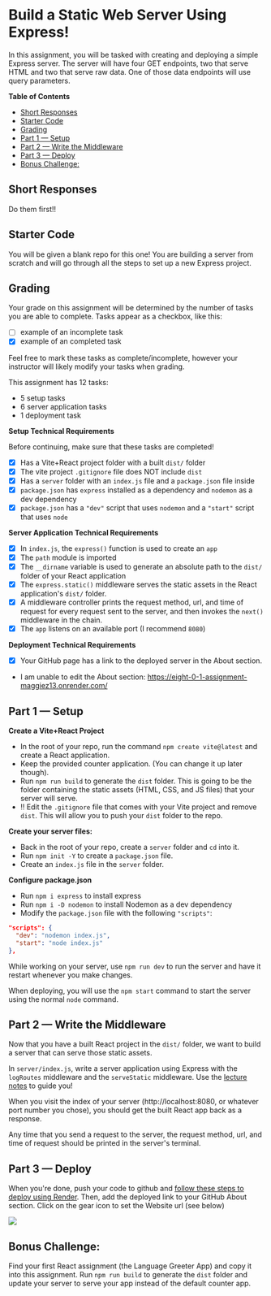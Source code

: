 # Build a Static Web Server Using Express!

In this assignment, you will be tasked with creating and deploying a simple Express server. The server will have four GET endpoints, two that serve HTML and two that serve raw data. One of those data endpoints will use query parameters.

**Table of Contents**

- [Short Responses](#short-responses)
- [Starter Code](#starter-code)
- [Grading](#grading)
- [Part 1 — Setup](#part-1--setup)
- [Part 2 — Write the Middleware](#part-2--write-the-middleware)
- [Part 3 — Deploy](#part-3--deploy)
- [Bonus Challenge:](#bonus-challenge)

## Short Responses

Do them first!!

## Starter Code

You will be given a blank repo for this one! You are building a server from scratch and will go through all the steps to set up a new Express project.

## Grading

Your grade on this assignment will be determined by the number of tasks you are able to complete. Tasks appear as a checkbox, like this:

- [ ] example of an incomplete task
- [x] example of an completed task

Feel free to mark these tasks as complete/incomplete, however your instructor will likely modify your tasks when grading.

This assignment has 12 tasks:

- 5 setup tasks
- 6 server application tasks
- 1 deployment task

**Setup Technical Requirements**

Before continuing, make sure that these tasks are completed!

- [x] Has a Vite+React project folder with a built `dist/` folder
- [x] The vite project `.gitignore` file does NOT include `dist`
- [x] Has a `server` folder with an `index.js` file and a `package.json` file inside
- [x] `package.json` has `express` installed as a dependency and `nodemon` as a dev dependency
- [x] `package.json` has a `"dev"` script that uses `nodemon` and a `"start"` script that uses `node`

**Server Application Technical Requirements**

- [x] In `index.js`, the `express()` function is used to create an `app`
- [x] The `path` module is imported
- [x] The `__dirname` variable is used to generate an absolute path to the `dist/` folder of your React application
- [x] The `express.static()` middleware serves the static assets in the React application's `dist/` folder.
- [x] A middleware controller prints the request method, url, and time of request for every request sent to the server, and then invokes the `next()` middleware in the chain.
- [x] The `app` listens on an available port (I recommend `8080`)

**Deployment Technical Requirements**

- [x] Your GitHub page has a link to the deployed server in the About section.
- I am unable to edit the About section: https://eight-0-1-assignment-maggiez13.onrender.com/

## Part 1 — Setup

**Create a Vite+React Project**

- In the root of your repo, run the command `npm create vite@latest` and create a React application.
- Keep the provided counter application. (You can change it up later though).
- Run `npm run build` to generate the `dist` folder. This is going to be the folder containing the static assets (HTML, CSS, and JS files) that your server will serve.
- ‼️ Edit the `.gitignore` file that comes with your Vite project and remove `dist`. This will allow you to push your `dist` folder to the repo.

**Create your server files:**

- Back in the root of your repo, create a `server` folder and `cd` into it.
- Run `npm init -Y` to create a `package.json` file.
- Create an `index.js` file in the `server` folder.

**Configure package.json**

- Run `npm i express` to install express
- Run `npm i -D nodemon` to install Nodemon as a dev dependency
- Modify the `package.json` file with the following `"scripts"`:

```json
"scripts": {
  "dev": "nodemon index.js",
  "start": "node index.js"
},
```

While working on your server, use `npm run dev` to run the server and have it restart whenever you make changes.

When deploying, you will use the `npm start` command to start the server using the normal `node` command.

## Part 2 — Write the Middleware

Now that you have a built React project in the `dist/` folder, we want to build a server that can serve those static assets.

In `server/index.js`, write a server application using Express with the `logRoutes` middleware and the `serveStatic` middleware. Use the [lecture notes](https://github.com/The-Marcy-Lab-School/8-0-1-express-middleware) to guide you!

When you visit the index of your server (http://localhost:8080, or whatever port number you chose), you should get the built React app back as a response.

Any time that you send a request to the server, the request method, url, and time of request should be printed in the server's terminal.

## Part 3 — Deploy

When you're done, push your code to github and [follow these steps to deploy using Render](https://github.com/The-Marcy-Lab-School/render-deployment-instructions). Then, add the deployed link to your GitHub About section. Click on the gear icon to set the Website url (see below)

![](./images/deployed-github.png)

## Bonus Challenge:

Find your first React assignment (the Language Greeter App) and copy it into this assignment. Run `npm run build` to generate the `dist` folder and update your server to serve your app instead of the default counter app.
